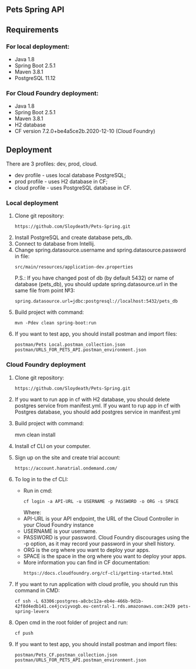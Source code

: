 ## Pets Spring API

## Requirements
### For local deployment:
* Java 1.8
* Spring Boot 2.5.1
* Maven 3.8.1
* PostgreSQL 11.12

### For Cloud Foundry deployment:
* Java 1.8
* Spring Boot 2.5.1
* Maven 3.8.1
* H2 database
* CF version 7.2.0+be4a5ce2b.2020-12-10 (Cloud Foundry)

## Deployment

There are 3 profiles: dev, prod, cloud.
* dev profile - uses local database PostgreSQL;
* prod profile - uses H2 database in CF;
* cloud profile - uses PostgreSQL database in CF.

### Local deployment
1. Clone git repository:
    ```
    https://github.com/Sloydeath/Pets-Spring.git
    ```
2. Install PostgreSQL and create database pets_db.
3. Connect to database from Intellij.
4. Change spring.datasource.username and spring.datasource.password in file:
    ```
    src/main/resources/application-dev.properties
    ```
   P.S.: If you have changed post of db (by default 5432) 
   or name of database (pets_db), you should update 
   spring.datasource.url in the same file from point №3:
   ```
   spring.datasource.url=jdbc:postgresql://localhost:5432/pets_db
   ```
5. Build project with command:
    ```
    mvn -Pdev clean spring-boot:run
    ```
6. If you want to test app, you should install postman and import files:
    ```
    postman/Pets Local.postman_collection.json
    postman/URLS_FOR_PETS_API.postman_environment.json
    ```
   
### Cloud Foundry deployment
1. Clone git repository:
    ```
    https://github.com/Sloydeath/Pets-Spring.git
    ```

2. If you want to run app in cf with H2 database, you should delete postgres service from manifest.yml.
   If you want to rup app in cf with Postgres database, you should add postgres service in manifest.yml
3. Build project with command:


    mvn clean install


4. Install cf CLI on your computer.
5. Sign up on the site and create trial account:
   ```
   https://account.hanatrial.ondemand.com/
   ```
6. To log in to the cf CLI:
    * Run in cmd:
      ```
      cf login -a API-URL -u USERNAME -p PASSWORD -o ORG -s SPACE
      ```
      Where:
    * API-URL is your API endpoint, the URL of the Cloud Controller in your Cloud Foundry instance
    * USERNAME is your username.
    * PASSWORD is your password. Cloud Foundry discourages using the -p option, as it may record your password in your shell history.
    * ORG is the org where you want to deploy your apps.
    * SPACE is the space in the org where you want to deploy your apps.
    * More information you can find in CF documentation:
      ```
      https://docs.cloudfoundry.org/cf-cli/getting-started.html
      ```
7. If you want to run application with cloud profile, you should run this command in CMD:
   ```
   cf ssh -L 63306:postgres-a8cbc12a-eb4e-466b-9d1b-42f8d4edb141.ce4jcviyvogb.eu-central-1.rds.amazonaws.com:2439 pets-spring-leverx
   ```
8. Open cmd in the root folder of project and run:
   ```
   cf push
   ```
9. If you want to test app, you should install postman and import files:
    ```
    postman/Pets_CF.postman_collection.json
    postman/URLS_FOR_PETS_API.postman_environment.json
    ```